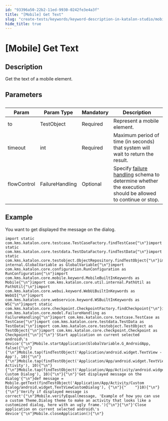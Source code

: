 ```yaml
---
id: "93396a50-22b2-11ed-9930-0242fe3e4a3f"
title: "[Mobile] Get Text"
slug: "create-tests/keywords/keyword-description-in-katalon-studio/mobile-keywords/mobile-get-text"
hide_title: true
---
```


# <a id="id_0" class="anchor_top_offset"/><a id="ariaid-title1" class="anchor_top_offset"/>[Mobile] Get Text


## <a id="id_0__id_1" class="anchor_top_offset"/>Description

              
<p xmlns="http://www.w3.org/1999/xhtml" className="p">Get the text of a mobile element.</p> 
      

## <a id="id_0__id_2" class="anchor_top_offset"/>Parameters

              
<table xmlns="http://www.w3.org/1999/xhtml" className="table anchor_top_offset" id="id_0__b55911c6-6e99-496f-930a-4ff6fa8ed119"><caption /><thead className="thead"><tr className><th className="entry anchor_top_offset" id="id_0__b55911c6-6e99-496f-930a-4ff6fa8ed119__entry__1">Param</th><th className="entry anchor_top_offset" id="id_0__b55911c6-6e99-496f-930a-4ff6fa8ed119__entry__2">Param Type</th><th className="entry anchor_top_offset" id="id_0__b55911c6-6e99-496f-930a-4ff6fa8ed119__entry__3">Mandatory</th><th className="entry anchor_top_offset" id="id_0__b55911c6-6e99-496f-930a-4ff6fa8ed119__entry__4">Description</th></tr></thead><tbody className="tbody"><tr className><td className="entry" headers="id_0__b55911c6-6e99-496f-930a-4ff6fa8ed119__entry__1 id_0__b55911c6-6e99-496f-930a-4ff6fa8ed119__entry__2 id_0__b55911c6-6e99-496f-930a-4ff6fa8ed119__entry__3 id_0__b55911c6-6e99-496f-930a-4ff6fa8ed119__entry__4 ">to</td><td className="entry" headers="id_0__b55911c6-6e99-496f-930a-4ff6fa8ed119__entry__1 id_0__b55911c6-6e99-496f-930a-4ff6fa8ed119__entry__2 id_0__b55911c6-6e99-496f-930a-4ff6fa8ed119__entry__3 id_0__b55911c6-6e99-496f-930a-4ff6fa8ed119__entry__4 ">TestObject</td><td className="entry" headers="id_0__b55911c6-6e99-496f-930a-4ff6fa8ed119__entry__1 id_0__b55911c6-6e99-496f-930a-4ff6fa8ed119__entry__2 id_0__b55911c6-6e99-496f-930a-4ff6fa8ed119__entry__3 id_0__b55911c6-6e99-496f-930a-4ff6fa8ed119__entry__4 ">Required</td><td className="entry" headers="id_0__b55911c6-6e99-496f-930a-4ff6fa8ed119__entry__1 id_0__b55911c6-6e99-496f-930a-4ff6fa8ed119__entry__2 id_0__b55911c6-6e99-496f-930a-4ff6fa8ed119__entry__3 id_0__b55911c6-6e99-496f-930a-4ff6fa8ed119__entry__4 ">Represent a mobile element.</td></tr><tr className><td className="entry" headers="id_0__b55911c6-6e99-496f-930a-4ff6fa8ed119__entry__1 id_0__b55911c6-6e99-496f-930a-4ff6fa8ed119__entry__2 id_0__b55911c6-6e99-496f-930a-4ff6fa8ed119__entry__3 id_0__b55911c6-6e99-496f-930a-4ff6fa8ed119__entry__4 ">timeout</td><td className="entry" headers="id_0__b55911c6-6e99-496f-930a-4ff6fa8ed119__entry__1 id_0__b55911c6-6e99-496f-930a-4ff6fa8ed119__entry__2 id_0__b55911c6-6e99-496f-930a-4ff6fa8ed119__entry__3 id_0__b55911c6-6e99-496f-930a-4ff6fa8ed119__entry__4 ">int</td><td className="entry" headers="id_0__b55911c6-6e99-496f-930a-4ff6fa8ed119__entry__1 id_0__b55911c6-6e99-496f-930a-4ff6fa8ed119__entry__2 id_0__b55911c6-6e99-496f-930a-4ff6fa8ed119__entry__3 id_0__b55911c6-6e99-496f-930a-4ff6fa8ed119__entry__4 ">Required</td><td className="entry" headers="id_0__b55911c6-6e99-496f-930a-4ff6fa8ed119__entry__1 id_0__b55911c6-6e99-496f-930a-4ff6fa8ed119__entry__2 id_0__b55911c6-6e99-496f-930a-4ff6fa8ed119__entry__3 id_0__b55911c6-6e99-496f-930a-4ff6fa8ed119__entry__4 ">Maximum period of time (in seconds) that system will wait to         return the result.</td></tr><tr className><td className="entry" headers="id_0__b55911c6-6e99-496f-930a-4ff6fa8ed119__entry__1 id_0__b55911c6-6e99-496f-930a-4ff6fa8ed119__entry__2 id_0__b55911c6-6e99-496f-930a-4ff6fa8ed119__entry__3 id_0__b55911c6-6e99-496f-930a-4ff6fa8ed119__entry__4 ">flowControl</td><td className="entry" headers="id_0__b55911c6-6e99-496f-930a-4ff6fa8ed119__entry__1 id_0__b55911c6-6e99-496f-930a-4ff6fa8ed119__entry__2 id_0__b55911c6-6e99-496f-930a-4ff6fa8ed119__entry__3 id_0__b55911c6-6e99-496f-930a-4ff6fa8ed119__entry__4 ">FailureHandling</td><td className="entry" headers="id_0__b55911c6-6e99-496f-930a-4ff6fa8ed119__entry__1 id_0__b55911c6-6e99-496f-930a-4ff6fa8ed119__entry__2 id_0__b55911c6-6e99-496f-930a-4ff6fa8ed119__entry__3 id_0__b55911c6-6e99-496f-930a-4ff6fa8ed119__entry__4 ">Optional</td><td className="entry" headers="id_0__b55911c6-6e99-496f-930a-4ff6fa8ed119__entry__1 id_0__b55911c6-6e99-496f-930a-4ff6fa8ed119__entry__2 id_0__b55911c6-6e99-496f-930a-4ff6fa8ed119__entry__3 id_0__b55911c6-6e99-496f-930a-4ff6fa8ed119__entry__4 ">Specify <a className="xref" href="/maintain/configure-failure-handling-settings-in-katalon-studio">failure handling</a> schema to         determine whether the execution should be allowed to continue or         stop.</td></tr></tbody></table> 
      

## <a id="id_0__id_3" class="anchor_top_offset"/>Example 

              
<p xmlns="http://www.w3.org/1999/xhtml" className="p">You want to get displayed the message on the dialog.</p> 
              
<pre xmlns="http://www.w3.org/1999/xhtml" className="pre codeblock"><code>import static com.kms.katalon.core.testcase.TestCaseFactory.findTestCase{"\n"}import static com.kms.katalon.core.testdata.TestDataFactory.findTestData{"\n"}import static com.kms.katalon.core.testobject.ObjectRepository.findTestObject{"\n"}import internal.GlobalVariable as GlobalVariable{"\n"}import com.kms.katalon.core.configuration.RunConfiguration as RunConfiguration{"\n"}import com.kms.katalon.core.mobile.keyword.MobileBuiltInKeywords as Mobile{"\n"}import com.kms.katalon.core.util.internal.PathUtil as PathUtil{"\n"}import com.kms.katalon.core.webui.keyword.WebUiBuiltInKeywords as WebUI{"\n"}import com.kms.katalon.core.webservice.keyword.WSBuiltInKeywords as WS{"\n"}import static com.kms.katalon.core.checkpoint.CheckpointFactory.findCheckpoint{"\n"}import com.kms.katalon.core.model.FailureHandling as FailureHandling{"\n"}import com.kms.katalon.core.testcase.TestCase as TestCase{"\n"}import com.kms.katalon.core.testdata.TestData as TestData{"\n"}import com.kms.katalon.core.testobject.TestObject as TestObject{"\n"}import com.kms.katalon.core.checkpoint.Checkpoint as Checkpoint{"\n"}{"\n"}'Start application on current selected android\'s device'{"\n"}Mobile.startApplication(GlobalVariable.G_AndroidApp, false){"\n"}{"\n"}Mobile.tap(findTestObject('Application/android.widget.TextView - App'), 10){"\n"}{"\n"}Mobile.tap(findTestObject('Application/App/android.widget.TextView-Activity'), 10){"\n"}{"\n"}Mobile.tap(findTestObject('Application/App/Activity/android.widget.TextView-Custom Dialog'), 10){"\n"}{"\n"}'Get displayed message on the dialog'{"\n"}def message = Mobile.getText(findTestObject('Application/App/Activity/Custom Dialog/android.widget.TextViewCustomDialog'), {"\n"}{"    "}10){"\n"}{"\n"}'Verify if displayed message is correct'{"\n"}Mobile.verifyEqual(message, 'Example of how you can use a custom Theme.Dialog theme to make an activity that looks like a customized dialog, here with an ugly frame.'){"\n"}{"\n"}'Close application on current selected android\'s device'{"\n"}Mobile.closeApplication(){"\n"}</code></pre> 
            
